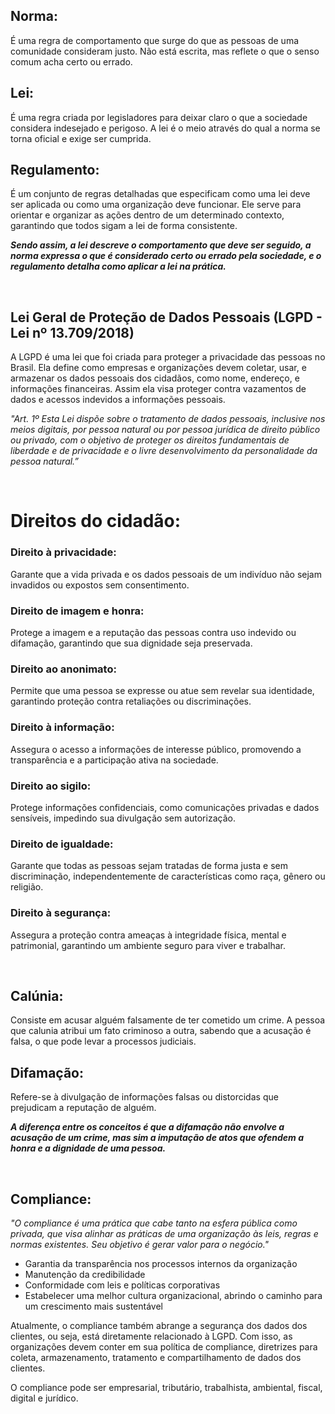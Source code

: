 ## Norma: 
É uma regra de comportamento que surge do que as pessoas de uma comunidade consideram justo. Não está escrita, mas reflete o que o senso comum acha certo ou errado.

## Lei: 
É uma regra criada por legisladores para deixar claro o que a sociedade considera indesejado e perigoso. A lei é o meio através do qual a norma se torna oficial e exige ser cumprida.

## Regulamento: 
É um conjunto de regras detalhadas que especificam como uma lei deve ser aplicada ou como uma organização deve funcionar. Ele serve para orientar e organizar as ações dentro de um determinado contexto, garantindo que todos sigam a lei de forma consistente.  



***Sendo assim, a lei descreve o comportamento que deve ser seguido, a norma expressa o que é considerado certo ou errado pela sociedade, e o regulamento detalha como aplicar a lei na prática.***  


<br>

## Lei Geral de Proteção de Dados Pessoais (LGPD - Lei nº 13.709/2018)
A LGPD é uma lei que foi criada para proteger a privacidade das pessoas no Brasil. Ela define como empresas e organizações devem coletar, usar, e armazenar os dados pessoais dos cidadãos, como nome, endereço, e informações financeiras. Assim ela visa proteger contra vazamentos de dados e acessos indevidos a informações pessoais.

_"Art. 1º Esta Lei dispõe sobre o tratamento de dados pessoais, inclusive nos meios digitais, por pessoa natural ou por pessoa jurídica de direito público ou privado, com o objetivo de proteger os direitos fundamentais de liberdade e de privacidade e o livre desenvolvimento da personalidade da pessoa natural.”_


<br>

# Direitos do cidadão:

### Direito à privacidade:
Garante que a vida privada e os dados pessoais de um indivíduo não sejam invadidos ou expostos sem consentimento.

### Direito de imagem e honra: 
Protege a imagem e a reputação das pessoas contra uso indevido ou difamação, garantindo que sua dignidade seja preservada.

### Direito ao anonimato: 
Permite que uma pessoa se expresse ou atue sem revelar sua identidade, garantindo proteção contra retaliações ou discriminações.

### Direito à informação: 
Assegura o acesso a informações de interesse público, promovendo a transparência e a participação ativa na sociedade.

### Direito ao sigilo: 
Protege informações confidenciais, como comunicações privadas e dados sensíveis, impedindo sua divulgação sem autorização.

### Direito de igualdade: 
Garante que todas as pessoas sejam tratadas de forma justa e sem discriminação, independentemente de características como raça, gênero ou religião.

### Direito à segurança: 
Assegura a proteção contra ameaças à integridade física, mental e patrimonial, garantindo um ambiente seguro para viver e trabalhar.

<br>

## Calúnia: 
Consiste em acusar alguém falsamente de ter cometido um crime. A pessoa que calunia atribui um fato criminoso a outra, sabendo que a acusação é falsa, o que pode levar a processos judiciais.

## Difamação: 
Refere-se à divulgação de informações falsas ou distorcidas que prejudicam a reputação de alguém. 

***A diferença entre os conceitos é que a difamação não envolve a acusação de um crime, mas sim a imputação de atos que ofendem a honra e a dignidade de uma pessoa.***

<br>

## Compliance:
_"O compliance é uma prática que cabe tanto na esfera pública como privada, que visa alinhar as práticas de uma organização às leis, regras e normas existentes. Seu objetivo é gerar valor para o negócio."_

- Garantia da transparência nos processos internos da organização
- Manutenção da credibilidade
- Conformidade com leis e políticas corporativas
- Estabelecer uma melhor cultura organizacional, abrindo o caminho para um crescimento mais sustentável

Atualmente, o compliance também abrange a segurança dos dados dos clientes, ou seja, está diretamente relacionado à LGPD. Com isso, as organizações devem conter em sua política de compliance, diretrizes para coleta, armazenamento, tratamento e compartilhamento de dados dos clientes.

O compliance pode ser empresarial, tributário, trabalhista, ambiental, fiscal, digital e jurídico.

